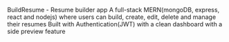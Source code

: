 BuildResume - Resume builder app
A full-stack MERN(mongoDB, express, react and nodejs) where users can build, create, edit, delete and manage their resumes
Built with Authentication(JWT) with a clean dashboard with a side preview feature 

